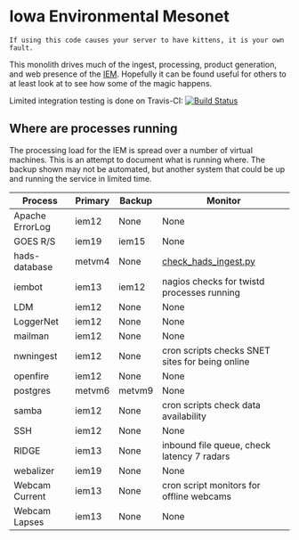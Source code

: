 # Iowa Environmental Mesonet

    If using this code causes your server to have kittens, it is your own fault.

This monolith drives much of the ingest, processing, product generation, and
web presence of the [IEM](https://mesonet.agron.iastate.edu).  Hopefully it can
be found useful for others to at least look at to see how some of the magic happens.

Limited integration testing is done on Travis-CI: [![Build Status](https://travis-ci.com/akrherz/iem.svg)](https://travis-ci.com/akrherz/iem)

## Where are processes running

The processing load for the IEM is spread over a number of virtual machines.
This is an attempt to document what is running where.  The backup shown may not
be automated, but another system that could be up and running the service in
limited time.

Process | Primary | Backup | Monitor
------- | ------- | ------ | -------
Apache ErrorLog | iem12 | None | None
GOES R/S | iem19 | iem15 | None
hads-database | metvm4 | None | [check_hads_ingest.py](nagios/check_hads_ingest.py)
iembot  | iem13    | iem12  | nagios checks for twistd processes running
LDM | iem12 | None | None
LoggerNet | iem12 | None | None
mailman | iem12 | None | None
nwningest | iem12 | None    | cron scripts checks SNET sites for being online
openfire | iem12 | None     | None
postgres | metvm6 | metvm9  | None
samba | iem12 | None | cron scripts check data availability
SSH | iem12 | None | None
RIDGE   | iem13    | None    | inbound file queue, check latency 7 radars
webalizer | iem19 | None | None
Webcam Current | iem13 | None | cron script monitors for offline webcams
Webcam Lapses | iem13 | None | None
